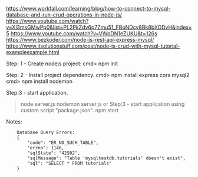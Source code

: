 https://www.workfall.com/learning/blog/how-to-connect-to-mysql-database-and-run-crud-operations-in-node-js/
https://www.youtube.com/watch?v=Xl3msGMwPp0&list=PL2PkZdv6p7Zmu51_FBoNDcv8Bk8bXODvH&index=5
https://www.youtube.com/watch?v=VWpDN1eZUKU&t=126s
https://www.bezkoder.com/node-js-rest-api-express-mysql/
https://www.itsolutionstuff.com/post/node-js-crud-with-mysql-tutorial-exampleexample.html

Step: 1 - Create nodejs project:
cmd> npm init

Step: 2 - Install project dependency.
cmd> npm install express cors mysql2
cmd> npm install nodemon

Step:3 - start application.
>node server.js
>nodemon server.js
or 
Step:3 - start application using custom script "package.json".
>npm start


Notes:
```
    Database Query Errors:
    {
        "code": "ER_NO_SUCH_TABLE",
        "errno": 1146,
        "sqlState": "42S02",
        "sqlMessage": "Table 'mysqltestdb.tutorials' doesn't exist",
        "sql": "SELECT * FROM tutorials"
    }
```